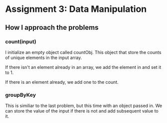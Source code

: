# Assignment 3: Data Manipulation

## How I approach the problems

### count(input)

I initialize an empty object called countObj. This object that store the counts of unique elements in the input array.

If there isn't an element already in an array, we add the element in and set it to 1.

If there is an element already, we add one to the count.

### groupByKey

This is similiar to the last problem, but this time with an object passed in. We can store the value of the input if there is not and add subsequent value to it.
